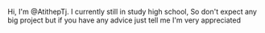 Hi, I'm @AtithepTj. I currently still in study high school, So don't expect any big project but if you have any advice just tell me I'm very appreciated
